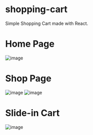 # shopping-cart
Simple Shopping Cart made with React.

# Home Page
![image](https://github.com/Sfyy/shopping-cart/assets/89462981/2194ec6d-1498-4eeb-8654-41c2448e1d91)

# Shop Page
![image](https://github.com/Sfyy/shopping-cart/assets/89462981/8436cb46-f4c6-497e-850e-20b55f6ebf0c)
![image](https://github.com/Sfyy/shopping-cart/assets/89462981/18df56bf-6f8f-4f1c-8f6d-6c3754bcb8b9)

# Slide-in Cart
![image](https://github.com/Sfyy/shopping-cart/assets/89462981/ba419674-838e-4a0f-9d9e-c02d40fa17da)
